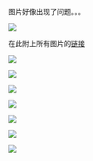 图片好像出现了问题。。。

![](http://p1.bqimg.com/578852/23bc070daa196633.jpg)

在此附上所有图片的[链接](http://www.tietuku.com/album/1262534)

![](http://i1.piimg.com/578852/74f95b1e6f28f007.jpg)

![](http://i1.piimg.com/578852/cd21ca4547893f7b.jpg)

![](http://i1.piimg.com/578852/6b5355e1209f55dd.jpg)

![](http://i1.piimg.com/578852/3df887d8c224b80e.jpg)

![](http://i1.piimg.com/578852/b45fee2236abcf63.jpg)

![](http://i1.piimg.com/578852/c5bda819266591ae.jpg)

![](http://i1.piimg.com/578852/7a234825543a2e40.jpg)
